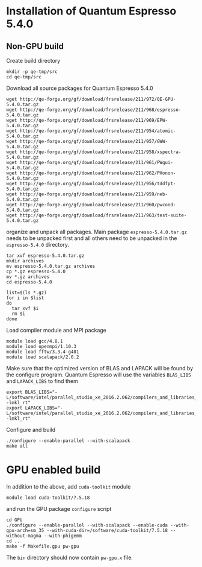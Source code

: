 # Installation of Quantum Espresso 5.4.0

## Non-GPU build

Create build directory

~~~
mkdir -p qe-tmp/src
cd qe-tmp/src
~~~

Download all source packages for Quantum Espresso 5.4.0

~~~
wget http://qe-forge.org/gf/download/frsrelease/211/972/QE-GPU-5.4.0.tar.gz
wget http://qe-forge.org/gf/download/frsrelease/211/968/espresso-5.4.0.tar.gz
wget http://qe-forge.org/gf/download/frsrelease/211/969/EPW-5.4.0.tar.gz
wget http://qe-forge.org/gf/download/frsrelease/211/954/atomic-5.4.0.tar.gz
wget http://qe-forge.org/gf/download/frsrelease/211/957/GWW-5.4.0.tar.gz
wget http://qe-forge.org/gf/download/frsrelease/211/958/xspectra-5.4.0.tar.gz
wget http://qe-forge.org/gf/download/frsrelease/211/961/PWgui-5.4.0.tar.gz
wget http://qe-forge.org/gf/download/frsrelease/211/962/PHonon-5.4.0.tar.gz
wget http://qe-forge.org/gf/download/frsrelease/211/956/tddfpt-5.4.0.tar.gz
wget http://qe-forge.org/gf/download/frsrelease/211/959/neb-5.4.0.tar.gz
wget http://qe-forge.org/gf/download/frsrelease/211/960/pwcond-5.4.0.tar.gz
wget http://qe-forge.org/gf/download/frsrelease/211/963/test-suite-5.4.0.tar.gz
~~~

organize and unpack all packages. Main package `espresso-5.4.0.tar.gz` needs to
be unpacked first and all others need to be unpacked in the `espresso-5.4.0` directory.

~~~
tar xvf espresso-5.4.0.tar.gz
mkdir archives
mv espresso-5.4.0.tar.gz archives
cp *.gz espresso-5.4.0
mv *.gz archives
cd espresso-5.4.0

list=$(ls *.gz)
for i in $list
do
  tar xvf $i
  rm $i
done
~~~

Load compiler module and MPI package

~~~
module load gcc/4.8.1
module load openmpi/1.10.3
module load fftw/3.3.4-g481
module load scalapack/2.0.2
~~~

Make sure that the optimized version of BLAS and LAPACK will be found by the
configure program. Quantum Espresso will use the variables `BLAS_LIBS` and `LAPACK_LIBS`
to find them

~~~
export BLAS_LIBS="-L/software/intel/parallel_studio_xe_2016.2.062/compilers_and_libraries_2016/linux/mkl/lib/intel64/ -lmkl_rt"
export LAPACK_LIBS="-L/software/intel/parallel_studio_xe_2016.2.062/compilers_and_libraries_2016/linux/mkl/lib/intel64/ -lmkl_rt"
~~~

Configure and build

~~~
./configure --enable-parallel --with-scalapack
make all
~~~

# GPU enabled build

In addition to the above, add `cuda-toolkit` module

~~~
module load cuda-toolkit/7.5.18
~~~

and run the GPU package `configure` script

~~~
cd GPU
./configure --enable-parallel --with-scalapack --enable-cuda --with-gpu-arch=sm_35 --with-cuda-dir=/software/cuda-toolkit/7.5.18 --without-magma --with-phigemm
cd ..
make -f Makefile.gpu pw-gpu
~~~

The `bin` directory should now contain `pw-gpu.x` file.
